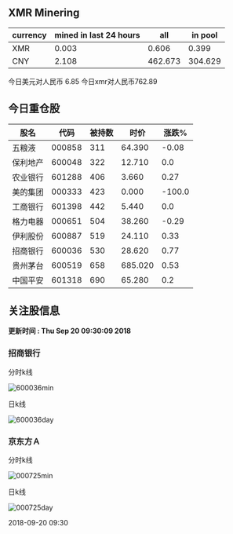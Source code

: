 ## XMR Minering

|currency|mined in last 24 hours|all|in pool|
|---|---|---|---|
|XMR|0.003|0.606|0.399|
|CNY|2.108|462.673|304.629|

今日美元对人民币 6.85	今日xmr对人民币762.89


## 今日重仓股 

|股名|代码|被持数|时价|涨跌%|
|---|---|---|---|---|
|五粮液|000858|311|64.390|-0.08|
|保利地产|600048|322|12.710|0.0|
|农业银行|601288|406|3.660|0.27|
|美的集团|000333|423|0.000|-100.0|
|工商银行|601398|442|5.440|0.0|
|格力电器|000651|504|38.260|-0.29|
|伊利股份|600887|519|24.110|0.33|
|招商银行|600036|530|28.620|0.77|
|贵州茅台|600519|658|685.020|0.53|
|中国平安|601318|690|65.280|0.2|

## 关注股信息
**更新时间 : Thu Sep 20 09:30:09 2018**
### 招商银行 
分时k线

![600036min](http://image.sinajs.cn/newchart/min/n/sh600036.gif)

日k线

![600036day](http://image.sinajs.cn/newchart/daily/n/sh600036.gif)

### 京东方Ａ 
分时k线

![000725min](http://image.sinajs.cn/newchart/min/n/sz000725.gif)

日k线

![000725day](http://image.sinajs.cn/newchart/daily/n/sz000725.gif)

2018-09-20 09:30